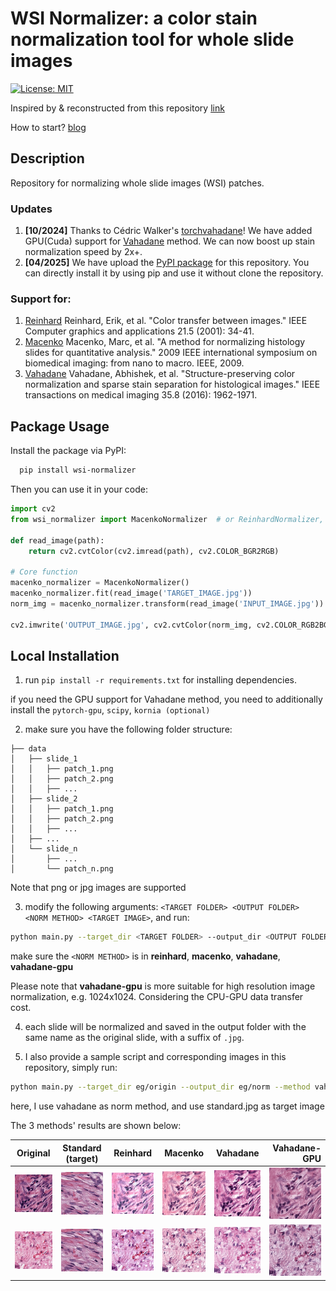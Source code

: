 # WSI Normalizer: a color stain normalization tool for whole slide images
[![License: MIT](https://img.shields.io/badge/License-MIT-yellow.svg)](https://opensource.org/licenses/MIT)

Inspired by & reconstructed from this repository [link](https://github.com/wanghao14/Stain_Normalization)

How to start? [blog](https://blog.csdn.net/CalvinTri/article/details/135429053)

## Description
Repository for normalizing whole slide images (WSI) patches.

### Updates
1. **[10/2024]** Thanks to Cédric Walker's [torchvahadane](https://github.com/cwlkr/torchvahadane)! We have added GPU(Cuda) support for [Vahadane](https://ieeexplore.ieee.org/abstract/document/7460968/) method. We can now boost up stain normalization speed by 2x+.
2. **[04/2025]** We have upload the [PyPI package](https://pypi.org/project/wsi-normalizer/) for this repository. You can directly install it by using pip and use it without clone the repository.

### Support for:
1. [Reinhard](https://ieeexplore.ieee.org/abstract/document/946629/) Reinhard, Erik, et al. "Color transfer between images." IEEE Computer graphics and applications 21.5 (2001): 34-41.
2. [Macenko](https://ieeexplore.ieee.org/abstract/document/5193250) Macenko, Marc, et al. "A method for normalizing histology slides for quantitative analysis." 2009 IEEE international symposium on biomedical imaging: from nano to macro. IEEE, 2009.
3. [Vahadane](https://ieeexplore.ieee.org/abstract/document/7460968/) Vahadane, Abhishek, et al. "Structure-preserving color normalization and sparse stain separation for histological images." IEEE transactions on medical imaging 35.8 (2016): 1962-1971.


## Package Usage

Install the package via PyPI:

```bash
  pip install wsi-normalizer
```

Then you can use it in your code:

```python
import cv2
from wsi_normalizer import MacenkoNormalizer  # or ReinhardNormalizer, VahadaneNormalizer, TorchVahadaneNormalizer

def read_image(path):
    return cv2.cvtColor(cv2.imread(path), cv2.COLOR_BGR2RGB)

# Core function
macenko_normalizer = MacenkoNormalizer()
macenko_normalizer.fit(read_image('TARGET_IMAGE.jpg'))
norm_img = macenko_normalizer.transform(read_image('INPUT_IMAGE.jpg'))

cv2.imwrite('OUTPUT_IMAGE.jpg', cv2.cvtColor(norm_img, cv2.COLOR_RGB2BGR))
```

## Local Installation
1. run `pip install -r requirements.txt` for installing dependencies.

if you need the GPU support for Vahadane method, you need to additionally install the `pytorch-gpu`, `scipy`, `kornia (optional)`

2. make sure you have the following folder structure:
```
├── data
│   ├── slide_1
│   │   ├── patch_1.png
│   │   ├── patch_2.png
│   │   ├── ...
│   ├── slide_2
│   │   ├── patch_1.png
│   │   ├── patch_2.png
│   │   ├── ...
│   ├── ...
│   └── slide_n
│       ├── ...
│       └── patch_n.png
```

Note that png or jpg images are supported

3.  modify the following arguments: `<TARGET FOLDER> <OUTPUT FOLDER> <NORM METHOD> <TARGET IMAGE>`, and run:
```bash
python main.py --target_dir <TARGET FOLDER> --output_dir <OUTPUT FOLDER> --method <NORM METHOD> --target_img <TARGET IMAGE>
```

make sure the `<NORM METHOD>` is in **reinhard**, **macenko**, **vahadane**, **vahadane-gpu**

Please note that **vahadane-gpu** is more suitable for high resolution image normalization, e.g. 1024x1024. Considering the CPU-GPU data transfer cost.

4. each slide will be normalized and saved in the output folder with the same name as the original slide, with a suffix of `.jpg`.

5. I also provide a sample script and corresponding images in this repository, simply run:
```bash
python main.py --target_dir eg/origin --output_dir eg/norm --method vahadane-gpu --target_img eg/standard.jpg
```
here, I use vahadane as norm method, and use standard.jpg as target image

The 3 methods' results are shown below:

|                       Original                        |            Standard (target)            |                     Reinhard                      |                     Macenko                      |                     Vahadane                      |                     Vahadane-GPU                      |
|:-----------------------------------------------------:|:---------------------------------------:|:-------------------------------------------------:|:------------------------------------------------:|:-------------------------------------------------:|------------------------------------------------------:|
| <img src="eg/origin/eg_slide_1/eg_1.jpg" width="200"> | <img src="eg/standard.jpg" width="200"> | <img src="eg/norm/reinhard/eg_1.jpg" width="200"> | <img src="eg/norm/macenko/eg_1.jpg" width="200"> | <img src="eg/norm/vahadane/eg_1.jpg" width="200"> | <img src="eg/norm/vahadane-gpu/eg_1.jpg" width="200"> |
| <img src="eg/origin/eg_slide_1/eg_2.jpg" width="200"> | <img src="eg/standard.jpg" width="200"> | <img src="eg/norm/reinhard/eg_2.jpg" width="200"> |       <img src="eg/norm/macenko/eg_2.jpg">       | <img src="eg/norm/vahadane/eg_2.jpg" width="200"> | <img src="eg/norm/vahadane-gpu/eg_2.jpg" width="200"> |
